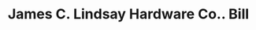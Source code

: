 ---
doi: 10.7916/D8NC7CBD
date_other: '1890'
date_other_textual: 1890-1899
form: printed ephemera
genre:
- Invoices
name:
- James C. Lindsay Hardware Co.
object_in_context_url: https://biggert.cul.columbia.edu/items/view/ave_biggert_01476
subject_hierarchical_geographic:
- Pittsburgh, Pennsylvania, United States
subject_name:
- James C. Lindsay Hardware Co.
title: James C. Lindsay Hardware Co.. Bill
sort_title: James C. Lindsay Hardware Co.. Bill
call_number: ave_biggert_01476
coordinates:
- 40.439722222222215,-79.97638888888889
pid: ave_biggert_01476
identifiers: ave_biggert_01476
thumbnail: https://derivativo-2.library.columbia.edu/iiif/2/ldpd:344008/full/!256,256/0/native.jpg
permalink: "/items/ave_biggert_01476/"
layout: iiif-image-page
---